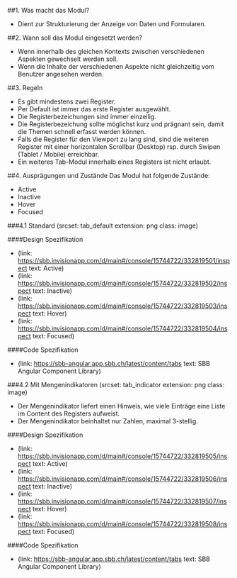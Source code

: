 ##1. Was macht das Modul?
* Dient zur Strukturierung der Anzeige von Daten und Formularen.

##2. Wann soll das Modul eingesetzt werden? 
* Wenn innerhalb des gleichen Kontexts zwischen verschiedenen Aspekten gewechselt werden soll.
* Wenn die Inhalte der verschiedenen Aspekte nicht gleichzeitig vom Benutzer angesehen werden.

##3. Regeln
* Es gibt mindestens zwei Register.
* Per Default ist immer das erste Register ausgewählt.
* Die Registerbezeichungen sind immer einzeilig.
* Die Registerbezeichung sollte möglichst kurz und prägnant sein, damit die Themen schnell erfasst werden können.
* Falls die Register für den Viewport zu lang sind, sind die weiteren Register mit einer horizontalen Scrollbar (Desktop) rsp. durch Swipen (Tablet / Mobile) erreichbar.
* Ein weiteres Tab-Modul innerhalb eines Registers ist nicht erlaubt.

##4. Ausprägungen und Zustände 
Das Modul hat folgende Zustände:
* Active
* Inactive
* Hover
* Focused

###4.1 Standard
(srcset: tab_default extension: png class: image)

####Design Spezifikation
*   (link: https://sbb.invisionapp.com/d/main#/console/15744722/332819501/inspect text: Active)
*   (link: https://sbb.invisionapp.com/d/main#/console/15744722/332819502/inspect text: Inactive)
*   (link: https://sbb.invisionapp.com/d/main#/console/15744722/332819503/inspect text: Hover)
*   (link: https://sbb.invisionapp.com/d/main#/console/15744722/332819504/inspect text: Focused)

####Code Spezifikation
* (link: https://sbb-angular.app.sbb.ch/latest/content/tabs text: SBB Angular Component Library)

###4.2 Mit Mengenindikatoren 
(srcset: tab_indicator extension: png class: image)
* Der Mengenindikator liefert einen Hinweis, wie viele Einträge eine Liste im Content des Registers aufweist.
* Der Mengenindikator beinhaltet nur Zahlen, maximal 3-stellig.

####Design Spezifikation
*   (link: https://sbb.invisionapp.com/d/main#/console/15744722/332819505/inspect text: Active)
*   (link: https://sbb.invisionapp.com/d/main#/console/15744722/332819506/inspect text: Inactive)
*   (link: https://sbb.invisionapp.com/d/main#/console/15744722/332819507/inspect text: Hover)
*   (link: https://sbb.invisionapp.com/d/main#/console/15744722/332819508/inspect text: Focused)

####Code Spezifikation
* (link: https://sbb-angular.app.sbb.ch/latest/content/tabs text: SBB Angular Component Library)